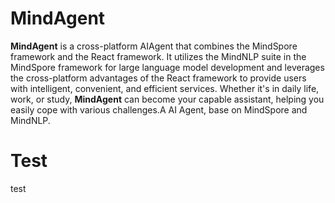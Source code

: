 # MindAgent

**MindAgent** is a cross-platform AIAgent that combines the MindSpore framework and the React framework. It utilizes the MindNLP suite in the MindSpore framework for large language model development and leverages the cross-platform advantages of the React framework to provide users with intelligent, convenient, and efficient services. Whether it's in daily life, work, or study, **MindAgent** can become your capable assistant, helping you easily cope with various challenges.A AI Agent, base on MindSpore and MindNLP.

# Test

test
